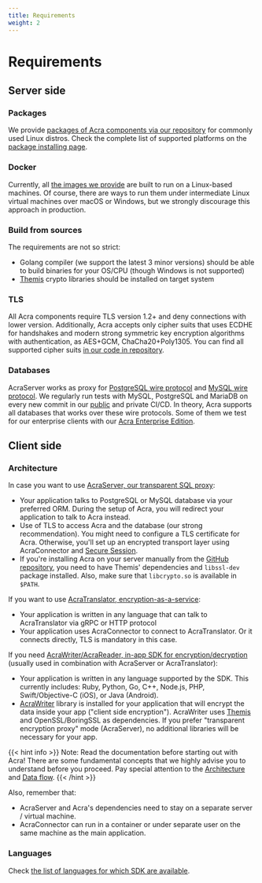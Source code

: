 ```yaml
---
title: Requirements
weight: 2
---
```


# Requirements

## Server side

### Packages

We provide [packages of Acra components via our repository](https://pkgs.cossacklabs.com/stable/) for commonly used Linux distros. Check the complete list of supported platforms on the [package installing page](/acra/getting-started/installing/installing-acra-from-repository/).

### Docker

Currently, all [the images we provide](/acra/getting-started/installing/launching-acra-from-docker-images/) are built to run on a Linux-based machines. Of course, there are ways to run them under intermediate Linux virtual machines over macOS or Windows, but we strongly discourage this approach in production.

### Build from sources

The requirements are not so strict:
* Golang compiler (we support the latest 3 minor versions) should be able to build binaries for your OS/CPU (though Windows is not supported)
* [Themis](https://github.com/cossacklabs/themis/#availability) crypto libraries should be installed on target system

### TLS

All Acra components require TLS version 1.2+ and deny connections with lower version. Additionally, Acra accepts only 
cipher suits that uses ECDHE for handshakes and modern strong symmetric key encryption algorithms with authentication, as 
AES+GCM, ChaCha20+Poly1305. You can find all supported cipher suits [in our code in repository](https://github.com/cossacklabs/acra/blob/release/0.85.0/network/tls_wrapper.go#L33).

### Databases

AcraServer works as proxy for [PostgreSQL wire protocol](https://www.postgresql.org/docs/14/protocol.html) and 
[MySQL wire protocol](https://dev.mysql.com/doc/internals/en/client-server-protocol.html). We regularly run tests with
MySQL, PostgreSQL and MariaDB on every new commit in our [public](https://github.com/cossacklabs/acra/blob/release/0.85.0/.circleci/config.yml)
and private CI/CD.
In theory, Acra supports all databases that works over these wire protocols. Some of them we test for our
enterprise clients with our [Acra Enterprise Edition](/acra/enterprise-edition/).

## Client side

### Architecture

In case you want to use [AcraServer, our transparent SQL proxy](/acra/acra-in-depth/architecture/acraserver/):

- Your application talks to PostgreSQL or MySQL database via your preferred ORM. During the setup of Acra, you will redirect your application to talk to Acra instead.
- Use of TLS to access Acra and the database (our strong recommendation). You might need to configure a TLS certificate for Acra. Otherwise, you'll set up an encrypted transport layer using AcraConnector and [Secure Session](/themis/crypto-theory/cryptosystems/secure-session/).
- If you're installing Acra on your server manually from the [GitHub repository](https://github.com/cossacklabs/acra), you need to have Themis' dependencies and `libssl-dev` package installed. Also, make sure that `libcrypto.so` is available in `$PATH`.

If you want to use [AcraTranslator, encryption-as-a-service](/acra/acra-in-depth/architecture/acratranslator/):

- Your application is written in any language that can talk to AcraTranslator via gRPC or HTTP protocol
- Your application uses AcraConnector to connect to AcraTranslator.
  Or it connects directly, TLS is mandatory in this case.

If you need [AcraWriter/AcraReader, in-app SDK for encryption/decryption](/acra/acra-in-depth/architecture/sdks/) (usually used in combination with AcraServer or AcraTranslator):

- Your application is written in any language supported by the SDK.
  This currently includes: Ruby, Python, Go, C++, Node.js, PHP, Swift/Objective-C (iOS), or Java (Android).
- [AcraWriter](/acra/acra-in-depth/architecture/sdks/acrawriter/) library is installed for your application
  that will encrypt the data inside your app ("client side encryption").
  AcraWriter uses [Themis](/themis/installation/) and OpenSSL/BoringSSL as dependencies.
  If you prefer "transparent encryption proxy" mode (AcraServer), no additional libraries will be necessary for your app.

{{< hint info >}}
Note: Read the documentation before starting out with Acra!
There are some fundamental concepts that we highly advise you to understand before you proceed.
Pay special attention to the [Architecture](/acra/acra-in-depth/architecture/)
and [Data flow](/acra/acra-in-depth/data-flow/).
{{< /hint >}}

Also, remember that:

- AcraServer and Acra's dependencies need to stay on a separate server / virtual machine.
- AcraConnector can run in a container or under separate user on the same machine as the main application.

### Languages

Check [the list of languages for which SDK are available](/acra/getting-started/availability/#sdk--acrawriter).
